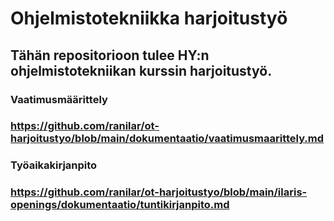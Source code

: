# Ohjelmistotekniikka harjoitustyö

## Tähän repositorioon tulee HY:n ohjelmistotekniikan kurssin harjoitustyö.




### Vaatimusmäärittely
### https://github.com/ranilar/ot-harjoitustyo/blob/main/dokumentaatio/vaatimusmaarittely.md

### Työaikakirjanpito
### https://github.com/ranilar/ot-harjoitustyo/blob/main/ilaris-openings/dokumentaatio/tuntikirjanpito.md
